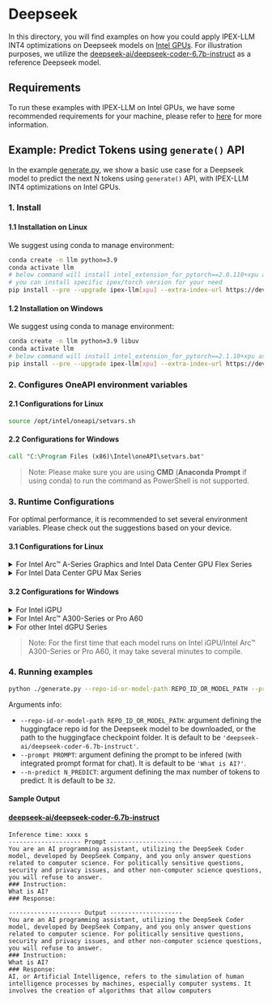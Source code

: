 # Deepseek
In this directory, you will find examples on how you could apply IPEX-LLM INT4 optimizations on Deepseek models on [Intel GPUs](../README.md). For illustration purposes, we utilize the [deepseek-ai/deepseek-coder-6.7b-instruct](https://huggingface.co/deepseek-ai/deepseek-coder-6.7b-instruct) as a reference Deepseek model.

## Requirements
To run these examples with IPEX-LLM on Intel GPUs, we have some recommended requirements for your machine, please refer to [here](../README.md#recommended-requirements) for more information.

## Example: Predict Tokens using `generate()` API
In the example [generate.py](./generate.py), we show a basic use case for a Deepseek model to predict the next N tokens using `generate()` API, with IPEX-LLM INT4 optimizations on Intel GPUs.
### 1. Install
#### 1.1 Installation on Linux
We suggest using conda to manage environment:
```bash
conda create -n llm python=3.9
conda activate llm
# below command will install intel_extension_for_pytorch==2.0.110+xpu as default
# you can install specific ipex/torch version for your need
pip install --pre --upgrade ipex-llm[xpu] --extra-index-url https://developer.intel.com/ipex-whl-stable-xpu
```

#### 1.2 Installation on Windows
We suggest using conda to manage environment:
```bash
conda create -n llm python=3.9 libuv
conda activate llm
# below command will install intel_extension_for_pytorch==2.1.10+xpu as default
pip install --pre --upgrade ipex-llm[xpu] --extra-index-url https://developer.intel.com/ipex-whl-stable-xpu
```

### 2. Configures OneAPI environment variables
#### 2.1 Configurations for Linux
```bash
source /opt/intel/oneapi/setvars.sh
```
#### 2.2 Configurations for Windows
```cmd
call "C:\Program Files (x86)\Intel\oneAPI\setvars.bat"
```
> Note: Please make sure you are using **CMD** (**Anaconda Prompt** if using conda) to run the command as PowerShell is not supported.
### 3. Runtime Configurations
For optimal performance, it is recommended to set several environment variables. Please check out the suggestions based on your device.
#### 3.1 Configurations for Linux
<details>

<summary>For Intel Arc™ A-Series Graphics and Intel Data Center GPU Flex Series</summary>

```bash
export USE_XETLA=OFF
export SYCL_PI_LEVEL_ZERO_USE_IMMEDIATE_COMMANDLISTS=1
```

</details>

<details>

<summary>For Intel Data Center GPU Max Series</summary>

```bash
export LD_PRELOAD=${LD_PRELOAD}:${CONDA_PREFIX}/lib/libtcmalloc.so
export SYCL_PI_LEVEL_ZERO_USE_IMMEDIATE_COMMANDLISTS=1
export ENABLE_SDP_FUSION=1
```
> Note: Please note that `libtcmalloc.so` can be installed by `conda install -c conda-forge -y gperftools=2.10`.
</details>

#### 3.2 Configurations for Windows
<details>

<summary>For Intel iGPU</summary>

```cmd
set SYCL_CACHE_PERSISTENT=1
set BIGDL_LLM_XMX_DISABLED=1
```

</details>

<details>

<summary>For Intel Arc™ A300-Series or Pro A60</summary>

```cmd
set SYCL_CACHE_PERSISTENT=1
```

</details>

<details>

<summary>For other Intel dGPU Series</summary>

There is no need to set further environment variables.

</details>

> Note: For the first time that each model runs on Intel iGPU/Intel Arc™ A300-Series or Pro A60, it may take several minutes to compile.

### 4. Running examples

```bash
python ./generate.py --repo-id-or-model-path REPO_ID_OR_MODEL_PATH --prompt PROMPT --n-predict N_PREDICT
```

Arguments info:
- `--repo-id-or-model-path REPO_ID_OR_MODEL_PATH`: argument defining the huggingface repo id for the Deepseek model to be downloaded, or the path to the huggingface checkpoint folder. It is default to be `'deepseek-ai/deepseek-coder-6.7b-instruct'`.
- `--prompt PROMPT`: argument defining the prompt to be infered (with integrated prompt format for chat). It is default to be `'What is AI?'`.
- `--n-predict N_PREDICT`: argument defining the max number of tokens to predict. It is default to be `32`.

#### Sample Output
#### [deepseek-ai/deepseek-coder-6.7b-instruct](https://huggingface.co/deepseek-ai/deepseek-coder-6.7b-instruct)

```log
Inference time: xxxx s
-------------------- Prompt --------------------
You are an AI programming assistant, utilizing the DeepSeek Coder model, developed by DeepSeek Company, and you only answer questions related to computer science. For politically sensitive questions, security and privacy issues, and other non-computer science questions, you will refuse to answer.
### Instruction:
What is AI?
### Response:

-------------------- Output --------------------
You are an AI programming assistant, utilizing the DeepSeek Coder model, developed by DeepSeek Company, and you only answer questions related to computer science. For politically sensitive questions, security and privacy issues, and other non-computer science questions, you will refuse to answer.
### Instruction:
What is AI?
### Response:
AI, or Artificial Intelligence, refers to the simulation of human intelligence processes by machines, especially computer systems. It involves the creation of algorithms that allow computers
```
